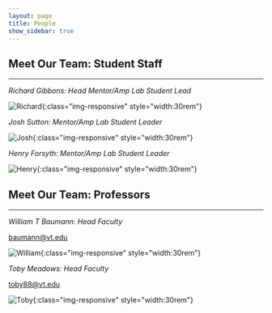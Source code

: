 ```yaml
---
layout: page
title: People
show_sidebar: true
---
```


## Meet Our Team: Student Staff
<hr>


<em>Richard Gibbons: Head Mentor/Amp Lab Student Lead</em>

![Richard](/web/img/Headshots/RichardGibbons3.jpeg){:class="img-responsive" style="width:30rem"}

<em>Josh Sutton: Mentor/Amp Lab Student Leader</em>

![Josh](/web/img/Headshots/JoshSutton.jpeg){:class="img-responsive" style="width:30rem"}

<em>Henry Forsyth: Mentor/Amp Lab Student Leader</em>

![Henry](/web/img/Headshots/HenryForsyth.jpeg){:class="img-responsive" style="width:30rem"}

## Meet Our Team: Professors
<hr>

<em>William T Baumann: Head Faculty</em>

<a href="mailto:baumann@vt.edu" >baumann@vt.edu</a>

![William](/web/img/Headshots/Baumann.jpg){:class="img-responsive" style="width:30rem"}

<em>Toby Meadows: Head Faculty</em>

<a href="mailto:toby88@vt.edu" >toby88@vt.edu</a>

![Toby](/web/img/Headshots/Meadows.jpg){:class="img-responsive" style="width:30rem"}